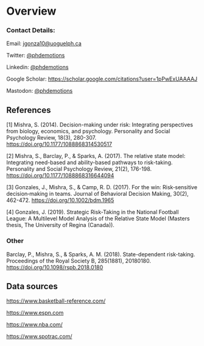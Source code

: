 # Overview
### Contact Details:
Email: jgonza10@uoguelph.ca

Twitter: [@phdemotions](https://twitter.com/phdemotions)

Linkedin: [@phdemotions](https://www.linkedin.com/in/phdemotions)

Google Scholar: https://scholar.google.com/citations?user=1pPwExUAAAAJ

Mastodon:  [@phdemotions](https://mstdn.party/@phdemotions)

## References 

[1] Mishra, S. (2014). Decision-making under risk: Integrating perspectives from biology, economics, and psychology. Personality and Social Psychology Review, 18(3), 280-307. https://doi.org/10.1177/1088868314530517

[2] Mishra, S., Barclay, P., & Sparks, A. (2017). The relative state model: Integrating need-based and ability-based pathways to risk-taking. Personality and Social Psychology Review, 21(2), 176-198. https://doi.org/10.1177/1088868316644094  

[3] Gonzales, J., Mishra, S., & Camp, R. D. (2017). For the win: Risk‐sensitive decision‐making in teams. Journal of Behavioral Decision Making, 30(2), 462-472. https://doi.org/10.1002/bdm.1965  

[4] Gonzales, J. (2019). Strategic Risk-Taking in the National Football League: A Multilevel Model Analysis of the Relative State Model (Masters thesis, The University of Regina (Canada)).

### Other
 Barclay, P., Mishra, S., & Sparks, A. M. (2018). State-dependent risk-taking. Proceedings of the Royal Society B, 285(1881), 20180180. https://doi.org/10.1098/rspb.2018.0180  

## Data sources
https://www.basketball-reference.com/

https://www.espn.com

https://www.nba.com/

https://www.spotrac.com/


